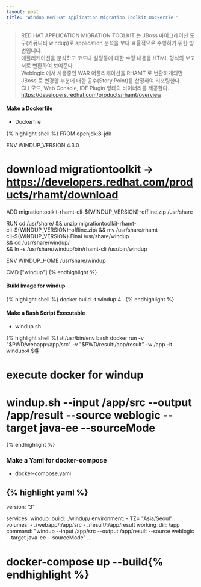```yaml
---
layout: post
title: "Windup Red Hat Application Migration Toolkit Dockerzie "
---
```


> RED HAT APPLICATION MIGRATION TOOLKIT 는 JBoss 마이그레이션 도구(커뮤니티 windup)로 application 분석을 보다 효율적으로 수행하기 위한 방법입니다. <BR>
> 애플리케이션을 분석하고 코드나 설정등에 대한 수정 내용을 HTML 형식의 보고서로 변환하여 보여준다. <BR>
> Weblogic 에서 사용중인 WAR 어플리케이션을 RHAMT 로 변환하게되면 JBoss 로 변경할 부분에 대한 공수(Story Point)를 산정하여 리포팅한다. <BR>
> CLI 모드, Web Console, IDE Plugin 형태의 바이너리를 제공한다. <BR>
> https://developers.redhat.com/products/rhamt/overview <BR>

#### Make a Dockerfile
* Dockerfile

{% highlight shell %}
FROM openjdk:8-jdk

ENV WINDUP_VERSION 4.3.0

# download migrationtoolkit -> https://developers.redhat.com/products/rhamt/download
ADD migrationtoolkit-rhamt-cli-${WINDUP_VERSION}-offline.zip /usr/share

RUN cd /usr/share/ && unzip migrationtoolkit-rhamt-cli-${WINDUP_VERSION}-offline.zip\
  && mv /usr/share/rhamt-cli-${WINDUP_VERSION}.Final /usr/share/windup \
  && cd /usr/share/windup/  \
  && ln -s /usr/share/windup/bin/rhamt-cli /usr/bin/windup

ENV WINDUP_HOME /usr/share/windup

CMD ["windup"]
{% endhighlight %}


#### Build Image for windup

{% highlight shell %}
docker build -t windup:4 .
{% endhighlight %}

#### Make a Bash Script Executable 
* windup.sh 

{% highlight shell %}
#!/usr/bin/env bash
docker run -v "$PWD/webapp:/app/src" -v "$PWD/result:/app/result" -w /app -it windup:4 $@

# execute docker for windup
# windup.sh --input /app/src --output /app/result --source weblogic --target java-ee --sourceMode
{% endhighlight %}

### Make a Yaml for docker-compose 
* docker-compose.yaml

{% highlight yaml %}
---
version: '3'

services:
  windup:
      build: ./windup/ 
      environment:
        - TZ= "Asia/Seoul" 
      volumes:
        - ./webapp/:/app/src
        - ./result/:/app/result
      working_dir: /app
      command: "windup --input /app/src --output /app/result --source weblogic --target java-ee --sourceMode"
...
# docker-compose up --build{% endhighlight %}
